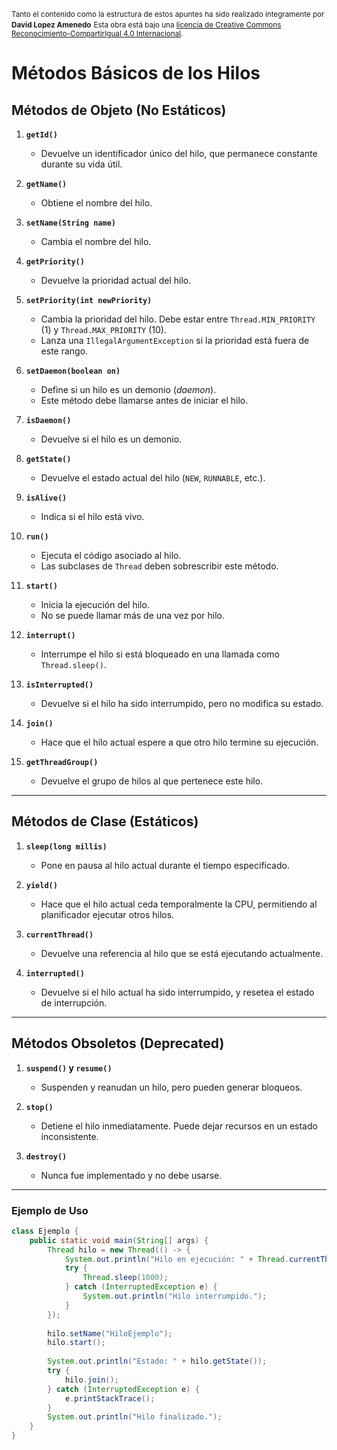 
<small>Tanto el contenido como la estructura de estos apuntes ha sido realizado integramente por <b>David Lopez Amenedo</b></small>
<small>Esta obra está bajo una <a href="https://creativecommons.org/licenses/by-sa/4.0/">licencia de Creative Commons Reconocimiento-CompartirIgual 4.0 Internacional</a>.</small>

# Métodos Básicos de los Hilos

## Métodos de Objeto (No Estáticos)
1. **`getId()`**
   - Devuelve un identificador único del hilo, que permanece constante durante su vida útil.

2. **`getName()`**
   - Obtiene el nombre del hilo.

3. **`setName(String name)`**
   - Cambia el nombre del hilo.

4. **`getPriority()`**
   - Devuelve la prioridad actual del hilo.

5. **`setPriority(int newPriority)`**
   - Cambia la prioridad del hilo. Debe estar entre `Thread.MIN_PRIORITY` (1) y `Thread.MAX_PRIORITY` (10).
   - Lanza una `IllegalArgumentException` si la prioridad está fuera de este rango.

6. **`setDaemon(boolean on)`**
   - Define si un hilo es un demonio (*daemon*).
   - Este método debe llamarse antes de iniciar el hilo.

7. **`isDaemon()`**
   - Devuelve si el hilo es un demonio.

8. **`getState()`**
   - Devuelve el estado actual del hilo (`NEW`, `RUNNABLE`, etc.).

9. **`isAlive()`**
   - Indica si el hilo está vivo.

10. **`run()`**
    - Ejecuta el código asociado al hilo.
    - Las subclases de `Thread` deben sobrescribir este método.

11. **`start()`**
    - Inicia la ejecución del hilo.
    - No se puede llamar más de una vez por hilo.

12. **`interrupt()`**
    - Interrumpe el hilo si está bloqueado en una llamada como `Thread.sleep()`.

13. **`isInterrupted()`**
    - Devuelve si el hilo ha sido interrumpido, pero no modifica su estado.

14. **`join()`**
    - Hace que el hilo actual espere a que otro hilo termine su ejecución.

15. **`getThreadGroup()`**
    - Devuelve el grupo de hilos al que pertenece este hilo.

---

## Métodos de Clase (Estáticos)
1. **`sleep(long millis)`**
   - Pone en pausa al hilo actual durante el tiempo especificado.

2. **`yield()`**
   - Hace que el hilo actual ceda temporalmente la CPU, permitiendo al planificador ejecutar otros hilos.

3. **`currentThread()`**
   - Devuelve una referencia al hilo que se está ejecutando actualmente.

4. **`interrupted()`**
   - Devuelve si el hilo actual ha sido interrumpido, y resetea el estado de interrupción.

---

## Métodos Obsoletos (Deprecated)
1. **`suspend()` y `resume()`**
   - Suspenden y reanudan un hilo, pero pueden generar bloqueos.

2. **`stop()`**
   - Detiene el hilo inmediatamente. Puede dejar recursos en un estado inconsistente.

3. **`destroy()`**
   - Nunca fue implementado y no debe usarse.

---

### Ejemplo de Uso
```java
class Ejemplo {
    public static void main(String[] args) {
        Thread hilo = new Thread(() -> {
            System.out.println("Hilo en ejecución: " + Thread.currentThread().getName());
            try {
                Thread.sleep(1000);
            } catch (InterruptedException e) {
                System.out.println("Hilo interrumpido.");
            }
        });
        
        hilo.setName("HiloEjemplo");
        hilo.start();
        
        System.out.println("Estado: " + hilo.getState());
        try {
            hilo.join();
        } catch (InterruptedException e) {
            e.printStackTrace();
        }
        System.out.println("Hilo finalizado.");
    }
}
```